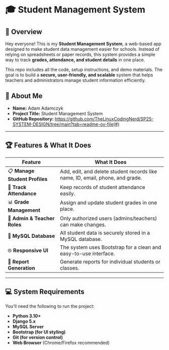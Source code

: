 # 🎓 Student Management System

## 📌 Overview
Hey everyone! This is my **Student Management System**, a web-based app designed to make student data management easier for schools. Instead of relying on spreadsheets or paper records, this system provides a simple way to track **grades, attendance, and student details** in one place. 

This repo includes all the code, setup instructions, and demo materials. The goal is to build a **secure, user-friendly, and scalable** system that helps teachers and administrators manage student information efficiently.


## 👤 About Me
- **Name:** Adam Adamczyk  
- **Project Title:** Student Management System  
- **GitHub Repository:** https://github.com/TheLinuxCodingNerd/SP25-SYSTEM-DESIGN/tree/main?tab=readme-ov-file(#) 

---

## 🏆 Features & What It Does
| Feature                 | What It Does |
|------------------------|-------------|
| 📋 **Manage Student Profiles** | Add, edit, and delete student records like name, ID, email, phone, and grade. |
| 🎯 **Track Attendance** | Keep records of student attendance easily. |
| 📊 **Grade Management** | Assign and update student grades in one place. |
| 🔐 **Admin & Teacher Roles** | Only authorized users (admins/teachers) can make changes. |
| 📡 **MySQL Database** | All student data is securely stored in a MySQL database. |
| 🌐 **Responsive UI** | The system uses Bootstrap for a clean and easy-to-use interface. |
| 📃 **Report Generation** | Generate reports for individual students or classes. |

---

## 💻 System Requirements
You'll need the following to run the project:

- **Python 3.10+**
- **Django 5.x**
- **MySQL Server**
- **Bootstrap (for UI styling)**
- **Git (for version control)**
- **Web Browser** (Chrome/Firefox recommended)
